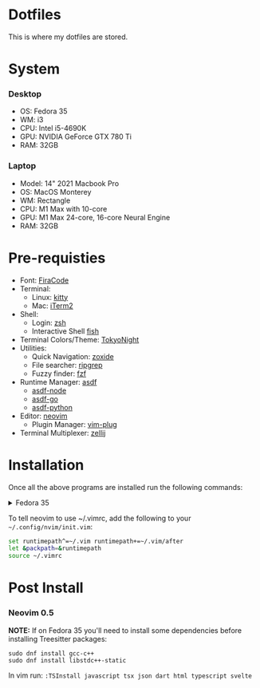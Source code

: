 # Dotfiles

This is where my dotfiles are stored.

# System

### Desktop

- OS: Fedora 35
- WM: i3
- CPU: Intel i5-4690K
- GPU: NVIDIA GeForce GTX 780 Ti
- RAM: 32GB

### Laptop

- Model: 14" 2021 Macbook Pro
- OS: MacOS Monterey
- WM: Rectangle
- CPU: M1 Max with 10-core  
- GPU: M1 Max 24-core, 16-core Neural Engine
- RAM: 32GB

# Pre-requisties

- Font: [FiraCode](https://github.com/tonsky/FiraCode/wiki/Linux-instructions#installing-with-a-package-manager)
- Terminal:
  - Linux: [kitty](https://sw.kovidgoyal.net/kitty/)
  - Mac: [iTerm2](https://iterm2.com/)
- Shell: 
  - Login: [zsh](https://www.zsh.org/)
  - Interactive Shell [fish](https://fishshell.com/)
- Terminal Colors/Theme: [TokyoNight](https://github.com/folke/tokyonight.nvim)
- Utilities:
  - Quick Navigation: [zoxide](https://github.com/ajeetdsouza/zoxide)
  - File searcher: [ripgrep](https://github.com/BurntSushi/ripgrep)
  - Fuzzy finder: [fzf](https://github.com/junegunn/fzf)
- Runtime Manager: [asdf](https://asdf-vm.com/)
  - [asdf-node](https://github.com/asdf-vm/asdf-nodejs)
  - [asdf-go](https://github.com/kennyp/asdf-golang)
  - [asdf-python](https://github.com/danhper/asdf-python)
- Editor: [neovim](https://github.com/neovim/neovim)
  - Plugin Manager: [vim-plug](https://github.com/junegunn/vim-plug)
- Terminal Multiplexer: [zellij](https://zellij.dev/)

# Installation

Once all the above programs are installed run the following commands:

<details>
  <summary>Fedora 35</summary>
  ```bash
  # Clone the repo using SSH
  git clone git@github.com:nathanielgreen/dotfiles.git ~/.dotfiles

  # Set up symlinks
  sudo ln -s ~/.dotfiles/.vimrc ~/.vimrc
  sudo ln -s ~/.dotfiles/.bashrc ~/.bashrc

  # Desktop Specific
  sudo ln -s ~/.dotfiles/desktop/config.fish ~/.config/fish/config.fish
  sudo ln -s ~/.dotfiles/desktop/i3config ~/.config/i3/config
  sudo ln -s ~/.dotfiles/desktop/kitty.conf ~/.config/kitty/kitty.conf
  ```
</details>

<details>
  <summary>MacOS</summary>
  ```bash
  # Clone the repo using SSH
  git clone git@github.com:nathanielgreen/dotfiles.git ~/.dotfiles

  # Set up symlinks
  sudo ln -s ~/.dotfiles/.vimrc ~/.vimrc
  sudo ln -s ~/.dotfiles/mac/config.fish ~/.config/fish/config.fish
  ```
</details>


To tell neovim to use ~/.vimrc, add the following to your
`~/.config/nvim/init.vim`:

```bash
set runtimepath^=~/.vim runtimepath+=~/.vim/after
let &packpath=&runtimepath
source ~/.vimrc
```

# Post Install

### Neovim 0.5

**NOTE:** If on Fedora 35 you'll need to install some dependencies before
installing Treesitter packages:

```
sudo dnf install gcc-c++
sudo dnf install libstdc++-static
```

In vim run: `:TSInstall javascript tsx json dart html typescript svelte`
